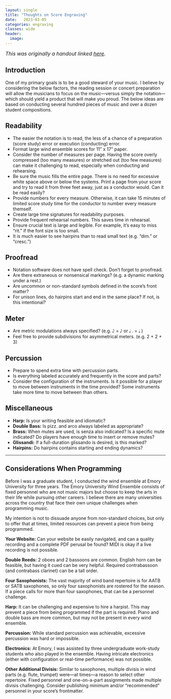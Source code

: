 ```yaml
---
layout: single
title: "Thoughts on Score Engraving"
date:   2023-03-05
categories: engraving
classes: wide
header:
  image:
---
```


<font size="3"> <i>This was originally a handout linked <a href="https://docs.google.com/document/d/1lnQJ01YNkYzIjj4ZuNKhiwddOONbJ8HBs4yPWMUtD20/edit?usp=sharing">here</a>.</i> </font>

## Introduction
One of my primary goals is to be a good steward of your music. I believe by considering the below factors, the reading session or concert preparation will allow the musicians to focus on the music—versus simply the notation—which should yield a product that will make you proud. The below ideas are based on conducting several hundred pieces of music and over a dozen student compositions.

## Readability
- The easier the notation is to read, the less of a chance of a preparation (score study) error or execution (conducting) error.
- Format large wind ensemble scores for 11” x 17” paper.
- Consider the number of measures per page. Having the score overly compressed (too many measures) or stretched out (too few measures) can make it challenging to read, especially when conducting and rehearsing.
- Be sure the music fills the entire page. There is no need for excessive white space above or below the systems. Print a page from your score and try to read it from three feet away, just as a conductor would. Can it be read easily?
- Provide numbers for every measure. Otherwise, it can take 15 minutes of limited score study time for the conductor to number every measure themself.
- Create large time signatures for readability purposes.
- Provide frequent rehearsal numbers. This saves time in rehearsal.
- Ensure crucial text is large and legible. For example, it’s easy to miss “rit.” if the font size is too small.
- It is much easier to see hairpins than to read small text (e.g. “dim.” or “cresc.”)

## Proofread
- Notation software does not have spell check. Don’t forget to proofread.
- Are there extraneous or nonsensical markings? (e.g. a dynamic marking under a rest.)
- Are uncommon or non-standard symbols defined in the score’s front matter?
- For unison lines, do hairpins start and end in the same place? If not, is this intentional?

## Meter
- Are metric modulations always specified? (e.g. 𝅘𝅥𝅮 = 𝅘𝅥𝅮 or 𝅘𝅥 . = 𝅘𝅥 )
- Feel free to provide subdivisions for asymmetrical meters. (e.g. 2 + 2 + 3)

## Percussion
- Prepare to spend extra time with percussion parts.
- Is everything labeled accurately and frequently in the score and parts?
- Consider the configuration of the instruments. Is it possible for a player to move between instruments in the time provided? Some instruments take more time to move between than others.

## Miscellaneous

- **Harp:** Is your writing feasible and idiomatic?
- **Double Bass:** Is pizz. and arco always labeled as appropriate?
- **Brass:** When mutes are used, is senza also indicated? Is a specific mute indicated? Do players have enough time to insert or remove mutes?
- **Glissandi:** If a full-duration glissando is desired, is this marked?
- **Hairpins:** Do hairpins contains starting and ending dynamics?

---

## Considerations When Programming
Before I was a graduate student, I conducted the wind ensemble at Emory University for three years. The Emory University Wind Ensemble consists of fixed personnel who are not music majors but choose to keep the arts in their life while pursuing other careers. I believe there are many universities across the country that face their own unique challenges when programming music.

My intention is not to dissuade anyone from non-standard choices, but only to offer that at times, limited resources can prevent a piece from being programmed.

**Your Website:** Can your website be easily navigated, and can a quality recording and a complete PDF perusal be found? MIDI is okay if a live recording is not possible.

**Double Reeds:** 2 oboes and 2 bassoons are common. English horn can be feasible, but having it cued can be very helpful. Required contrabassoon (and contrabass clarinet) can be a tall order.

**Four Saxophonists:** The vast majority of wind band repertoire is for AATB or SATB saxophones, so only four saxophonists are rostered for the season. If a piece calls for more than four saxophones, that can be a personnel challenge.

**Harp:** It can be challenging and expensive to hire a harpist. This may prevent a piece from being programmed if the part is required. Piano and double bass are more common, but may not be present in every wind ensemble.

**Percussion:** While standard percussion was achievable, excessive percussion was hard or impossible.

**Electronics:** At Emory, I was assisted by three undergraduate work-study students who also played in the ensemble. Having intricate electronics (either with configuration or real-time performance) was not possible.

**Other Additional Divisis:** Similar to saxophones, multiple divisis in wind parts (e.g. flute, trumpet) were—at times—a reason to select other repertoire. Fixed personnel and one-on-a-part assignments made multiple divisis challenging. Consider publishing minimum and/or “recommended” personnel in your score’s frontmatter.
